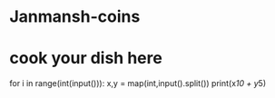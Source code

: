 # Janmansh-coins
# cook your dish here
for i in range(int(input())):
    x,y = map(int,input().split())
    print(x*10 + y*5)
